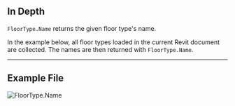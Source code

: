 ## In Depth
`FloorType.Name` returns the given floor type's name.

In the example below, all floor types loaded in the current Revit document are collected. The names are then returned with `FloorType.Name`.
___
## Example File

![FloorType.Name](./Revit.Elements.FloorType.Name_img.jpg)